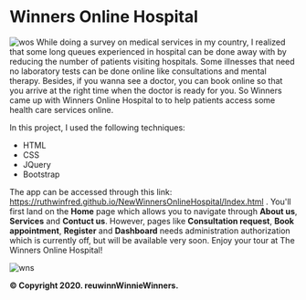 # Winners Online Hospital
![wos](https://user-images.githubusercontent.com/53862733/147935209-6844fbe0-ed92-4a17-9552-bc45b1e2be1e.jpg)
While doing a survey on medical services in my country, I realized that some long queues experienced in hospital can be done away with by reducing the number of patients visiting hospitals. Some illnesses that need no laboratory tests can be done online like consultations and mental therapy. Besides, if you wanna see a doctor, you can book online so that you arrive at the right time when the doctor is ready for you. So Winners came up with Winners Online Hospital to to help patients access some health care services online.

In this project, I used the following techniques:

* HTML
* CSS
* JQuery
* Bootstrap

The app can be accessed through this link: https://ruthwinfred.github.io/NewWinnersOnlineHospital/Index.html .
You'll first land on the **Home** page which allows you to navigate through **About us**, **Services** and **Contuct us**. However, pages like **Consultation request**, **Book appointment**, **Register** and **Dashboard** needs administration authorization which is currently off, but will be available very soon. Enjoy your tour at The Winners Online Hospital!

![wns](https://user-images.githubusercontent.com/53862733/147935577-197d5bb5-2ba7-4747-b552-1d5acb301b7e.png)

**&#169; Copyright 2020. reuwinnWinnieWinners.**



